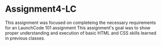 # Assignment4-LC

This assignment was focused on completeing the necessary requirements for an LaunchCode 101 assignment
This assignment's goal was to show proper understanding and execution of basic HTML and CSS skills learned in previous classes.
